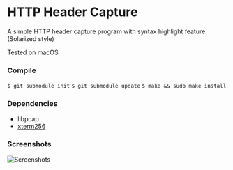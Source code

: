 # HTTP Header Capture
A simple HTTP header capture program with syntax highlight feature (Solarized style)

Tested on macOS

### Compile
```$ git submodule init```
```$ git submodule update```
```$ make && sudo make install```


### Dependencies 
- libpcap
- [xterm256](https://github.com/BlueCocoa/xterm256)

### Screenshots

![Screenshots](https://raw.githubusercontent.com/BlueCocoa/http-header-capture/master/screenshot.png)

